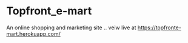 # Topfront_e-mart
 An online shopping and marketing site
 ..
veiw live at
https://topfronte-mart.herokuapp.com/
